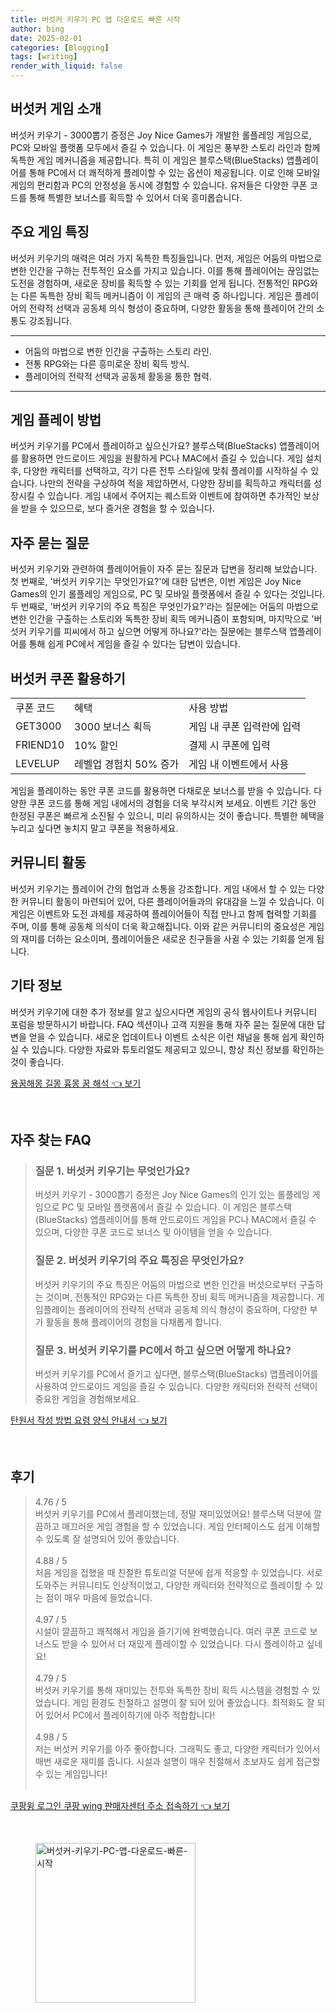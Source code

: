```yaml
---
title: 버섯커 키우기 PC 앱 다운로드 빠른 시작
author: bing
date: 2025-02-01
categories: [Blogging]
tags: [writing]
render_with_liquid: false
---
```



<h2 id='버섯커_게임_소개'>버섯커 게임 소개</h2>

<p>버섯커 키우기 - 3000뽑기 증정은 Joy Nice Games가 개발한 롤플레잉 게임으로, PC와 모바일 플랫폼 모두에서 즐길 수 있습니다. 이 게임은 풍부한 스토리 라인과 함께 독특한 게임 메커니즘을 제공합니다. 특히 이 게임은 블루스택(BlueStacks) 앱플레이어를 통해 PC에서 더 쾌적하게 플레이할 수 있는 옵션이 제공됩니다. 이로 인해 모바일 게임의 편리함과 PC의 안정성을 동시에 경험할 수 있습니다. 유저들은 다양한 쿠폰 코드를 통해 특별한 보너스를 획득할 수 있어서 더욱 흥미롭습니다.</p>

<h2 id='주요_게임_특징'>주요 게임 특징</h2>

<p>버섯커 키우기의 매력은 여러 가지 독특한 특징들입니다. 먼저, 게임은 어둠의 마법으로 변한 인간을 구하는 전투적인 요소를 가지고 있습니다. 이를 통해 플레이어는 끊임없는 도전을 경험하며, 새로운 장비를 획득할 수 있는 기회를 얻게 됩니다. 전통적인 RPG와는 다른 독특한 장비 획득 메커니즘이 이 게임의 큰 매력 중 하나입니다. 게임은 플레이어의 전략적 선택과 공동체 의식 형성이 중요하며, 다양한 활동을 통해 플레이어 간의 소통도 강조됩니다.</p>

<hr />

<ul>
    <li>어둠의 마법으로 변한 인간을 구출하는 스토리 라인.</li>
    <li>전통 RPG와는 다른 흥미로운 장비 획득 방식.</li>
    <li>플레이어의 전략적 선택과 공동체 활동을 통한 협력.</li>
</ul>

<hr />

<h2 id='게임_플레이_방법'>게임 플레이 방법</h2>

<p>버섯커 키우기를 PC에서 플레이하고 싶으신가요? 블루스택(BlueStacks) 앱플레이어를 활용하면 안드로이드 게임을 원활하게 PC나 MAC에서 즐길 수 있습니다. 게임 설치 후, 다양한 캐릭터를 선택하고, 각기 다른 전투 스타일에 맞춰 플레이를 시작하실 수 있습니다. 나만의 전략을 구상하여 적을 제압하면서, 다양한 장비를 획득하고 캐릭터를 성장시킬 수 있습니다. 게임 내에서 주어지는 퀘스트와 이벤트에 참여하면 추가적인 보상을 받을 수 있으므로, 보다 즐거운 경험을 할 수 있습니다.</p>

<h2 id='자주_묻는_질문'>자주 묻는 질문</h2>

<p>버섯커 키우기와 관련하여 플레이어들이 자주 묻는 질문과 답변을 정리해 보았습니다. 첫 번째로, '버섯커 키우기는 무엇인가요?'에 대한 답변은, 이번 게임은 Joy Nice Games의 인기 롤플레잉 게임으로, PC 및 모바일 플랫폼에서 즐길 수 있다는 것입니다. 두 번째로, '버섯커 키우기의 주요 특징은 무엇인가요?'라는 질문에는 어둠의 마법으로 변한 인간을 구출하는 스토리와 독특한 장비 획득 메커니즘이 포함되며, 마지막으로 '버섯커 키우기를 피씨에서 하고 싶으면 어떻게 하나요?'라는 질문에는 블루스택 앱플레이어를 통해 쉽게 PC에서 게임을 즐길 수 있다는 답변이 있습니다.</p>

<h2 id='버섯커_쿠폰_활용하기'>버섯커 쿠폰 활용하기</h2>

<table>
    <tr>
        <td>쿠폰 코드</td>
        <td>혜택</td>
        <td>사용 방법</td>
    </tr>
    <tr>
        <td>GET3000</td>
        <td>3000 보너스 획득</td>
        <td>게임 내 쿠폰 입력란에 입력</td>
    </tr>
    <tr>
        <td>FRIEND10</td>
        <td>10% 할인</td>
        <td>결제 시 쿠폰에 입력</td>
    </tr>
    <tr>
        <td>LEVELUP</td>
        <td>레벨업 경험치 50% 증가</td>
        <td>게임 내 이벤트에서 사용</td>
    </tr>
</table>

<p>게임을 플레이하는 동안 쿠폰 코드를 활용하면 다채로운 보너스를 받을 수 있습니다. 다양한 쿠폰 코드를 통해 게임 내에서의 경험을 더욱 부각시켜 보세요. 이벤트 기간 동안 한정된 쿠폰은 빠르게 소진될 수 있으니, 미리 유의하시는 것이 좋습니다. 특별한 혜택을 누리고 싶다면 놓치지 말고 쿠폰을 적용하세요.</p>

<h2 id='커뮤니티_활동'>커뮤니티 활동</h2>

<p>버섯커 키우기는 플레이어 간의 협업과 소통을 강조합니다. 게임 내에서 할 수 있는 다양한 커뮤니티 활동이 마련되어 있어, 다른 플레이어들과의 유대감을 느낄 수 있습니다. 이 게임은 이벤트와 도전 과제를 제공하여 플레이어들이 직접 만나고 함께 협력할 기회를 주며, 이를 통해 공동체 의식이 더욱 확고해집니다. 이와 같은 커뮤니티의 중요성은 게임의 재미를 더하는 요소이며, 플레이어들은 새로운 친구들을 사귈 수 있는 기회를 얻게 됩니다.</p>

<h2 id='기타_정보'>기타 정보</h2>

<p>버섯커 키우기에 대한 추가 정보를 알고 싶으시다면 게임의 공식 웹사이트나 커뮤니티 포럼을 방문하시기 바랍니다. FAQ 섹션이나 고객 지원을 통해 자주 묻는 질문에 대한 답변을 얻을 수 있습니다. 새로운 업데이트나 이벤트 소식은 이런 채널을 통해 쉽게 확인하실 수 있습니다. 다양한 자료와 튜토리얼도 제공되고 있으니, 항상 최신 정보를 확인하는 것이 좋습니다.</p>


<p><a class="click-button" title="용꿈해몽 길몽 흉몽 꿈 해석" href="https://24nara.github.io/posts/%EC%9A%A9%EA%BF%88%ED%95%B4%EB%AA%BD-%EA%B8%B8%EB%AA%BD-%ED%9D%89%EB%AA%BD-%EA%BF%88-%ED%95%B4%EC%84%9D/" rel="dofollow">용꿈해몽 길몽 흉몽 꿈 해석 👈 보기</a></p><br>
<h2 id='자주_찾는_FAQ'>자주 찾는 FAQ</h2>
<div itemscope="" itemtype="https://schema.org/FAQPage"> 
<blockquote> 
<div itemscope="" itemprop="mainEntity" itemtype="https://schema.org/Question"> 
<h3 itemprop="name">질문 1. 버섯커 키우기는 무엇인가요?</h3> 
<div itemscope="" itemprop="acceptedAnswer" itemtype="https://schema.org/Answer"> 
<span itemprop="text"> 
<p>버섯커 키우기 - 3000뽑기 증정은 Joy Nice Games의 인기 있는 롤플레잉 게임으로 PC 및 모바일 플랫폼에서 즐길 수 있습니다. 이 게임은 블루스택(BlueStacks) 앱플레이어를 통해 안드로이드 게임을 PC나 MAC에서 즐길 수 있으며, 다양한 쿠폰 코드로 보너스 및 아이템을 얻을 수 있습니다.</p> 
</span> 
</div> 
</div> 

<div itemscope="" itemprop="mainEntity" itemtype="https://schema.org/Question"> 
<h3 itemprop="name">질문 2. 버섯커 키우기의 주요 특징은 무엇인가요?</h3> 
<div itemscope="" itemprop="acceptedAnswer" itemtype="https://schema.org/Answer"> 
<span itemprop="text"> 
<p>버섯커 키우기의 주요 특징은 어둠의 마법으로 변한 인간을 버섯으로부터 구출하는 것이며, 전통적인 RPG와는 다른 독특한 장비 획득 메커니즘을 제공합니다. 게임플레이는 플레이어의 전략적 선택과 공동체 의식 형성이 중요하며, 다양한 부가 활동을 통해 플레이어의 경험을 다채롭게 합니다.</p> 
</span> 
</div> 
</div> 

<div itemscope="" itemprop="mainEntity" itemtype="https://schema.org/Question"> 
<h3 itemprop="name">질문 3. 버섯커 키우기를 PC에서 하고 싶으면 어떻게 하나요?</h3> 
<div itemscope="" itemprop="acceptedAnswer" itemtype="https://schema.org/Answer"> 
<span itemprop="text"> 
<p>버섯커 키우기를 PC에서 즐기고 싶다면, 블루스택(BlueStacks) 앱플레이어를 사용하여 안드로이드 게임을 즐길 수 있습니다. 다양한 캐릭터와 전략적 선택이 중요한 게임을 경험해보세요.</p> 
</span> 
</div> 
</div> 
</blockquote> 
</div>
<p><a class="click-button" title="탄원서 작성 방법 요령 양식 안내서" href="https://24nara.github.io/posts/%ED%83%84%EC%9B%90%EC%84%9C-%EC%9E%91%EC%84%B1-%EB%B0%A9%EB%B2%95-%EC%9A%94%EB%A0%B9-%EC%96%91%EC%8B%9D-%EC%95%88%EB%82%B4%EC%84%9C/" rel="dofollow">탄원서 작성 방법 요령 양식 안내서 👈 보기</a></p><br>
<h2 id='후기'>후기</h2>
<div itemscope itemtype="https://schema.org/Product">
  <blockquote>
  <div itemprop="review" itemscope itemtype="https://schema.org/Review">
      <div itemprop="reviewRating" itemscope itemtype="https://schema.org/Rating"> <span itemprop="ratingValue">4.76</span> / <span itemprop="bestRating">5</span> </div>
      <span itemprop="reviewBody">버섯커 키우기를 PC에서 플레이했는데, 정말 재미있었어요! 블루스택 덕분에 깔끔하고 매끄러운 게임 경험을 할 수 있었습니다. 게임 인터페이스도 쉽게 이해할 수 있도록 잘 설명되어 있어 좋았습니다.</span>
  </div>
  <br>
  <div itemprop="review" itemscope itemtype="https://schema.org/Review">
      <div itemprop="reviewRating" itemscope itemtype="https://schema.org/Rating"> <span itemprop="ratingValue">4.88</span> / <span itemprop="bestRating">5</span> </div>
      <span itemprop="reviewBody">처음 게임을 접했을 때 친절한 튜토리얼 덕분에 쉽게 적응할 수 있었습니다. 서로 도와주는 커뮤니티도 인상적이었고, 다양한 캐릭터와 전략적으로 플레이할 수 있는 점이 매우 마음에 들었습니다.</span>
  </div>
  <br>
  <div itemprop="review" itemscope itemtype="https://schema.org/Review">
      <div itemprop="reviewRating" itemscope itemtype="https://schema.org/Rating"> <span itemprop="ratingValue">4.97</span> / <span itemprop="bestRating">5</span> </div>
      <span itemprop="reviewBody">시설이 깔끔하고 쾌적해서 게임을 즐기기에 완벽했습니다. 여러 쿠폰 코드로 보너스도 받을 수 있어서 더 재밌게 플레이할 수 있었습니다. 다시 플레이하고 싶네요!</span>
  </div>
  <br>
  <div itemprop="review" itemscope itemtype="https://schema.org/Review">
      <div itemprop="reviewRating" itemscope itemtype="https://schema.org/Rating"> <span itemprop="ratingValue">4.79</span> / <span itemprop="bestRating">5</span> </div>
      <span itemprop="reviewBody">버섯커 키우기를 통해 재미있는 전투와 독특한 장비 획득 시스템을 경험할 수 있었습니다. 게임 환경도 친절하고 설명이 잘 되어 있어 좋았습니다. 최적화도 잘 되어 있어서 PC에서 플레이하기에 아주 적합합니다!</span>
  </div>
  <br>
  <div itemprop="review" itemscope itemtype="https://schema.org/Review">
      <div itemprop="reviewRating" itemscope itemtype="https://schema.org/Rating"> <span itemprop="ratingValue">4.98</span> / <span itemprop="bestRating">5</span> </div>
      <span itemprop="reviewBody">저는 버섯커 키우기를 아주 좋아합니다. 그래픽도 좋고, 다양한 캐릭터가 있어서 매번 새로운 재미를 줍니다. 시설과 설명이 매우 친절해서 초보자도 쉽게 접근할 수 있는 게임입니다!</span>
  </div>
  <br>
  </blockquote>
</div>
<p><a class="click-button" title="쿠팡윙 로그인 쿠팡 wing 판매자센터 주소 접속하기" href="https://24nara.github.io/posts/%EC%BF%A0%ED%8C%A1%EC%9C%99-%EB%A1%9C%EA%B7%B8%EC%9D%B8-%EC%BF%A0%ED%8C%A1-wing-%ED%8C%90%EB%A7%A4%EC%9E%90%EC%84%BC%ED%84%B0-%EC%A3%BC%EC%86%8C-%EC%A0%91%EC%86%8D%ED%95%98%EA%B8%B0/" rel="dofollow">쿠팡윙 로그인 쿠팡 wing 판매자센터 주소 접속하기 👈 보기</a></p><br>
<figure class="image"><img src="https://24nara.github.io/assets/img/thumbnail/버섯커-키우기-PC-앱-다운로드-빠른-시작.webp" alt="버섯커-키우기-PC-앱-다운로드-빠른-시작" width="256" height="256"></figure>